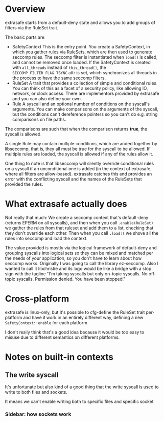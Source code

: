 # Overview

extrasafe starts from a default-deny state and allows you to add groups of filters via the RuleSet trait.

The basic parts are:


- SafetyContext
This is the entry point. You create a SafetyContext, in which you gather rules via RuleSets, which are then used to generate seccomp rules. The seccomp filter is instantiated when `load()` is called, and cannot be removed once loaded. If the SafetyContext is created with `all_threads` instead of `this_thread()`, the `SECCOMP_FILTER_FLAG_TSYNC` attr is set, which synchronizes all threads in the process to have the same seccomp filters.
- RuleSet
A trait that provides a collection of simple and conditional rules. You can think of this as a facet of a security policy, like allowing IO, network, or clock access. There are implementors provided by extrasafe and you can also define your own.
- Rule
A syscall and an optional number of conditions on the syscall's arguments. You can make comparisons on the arguments of the syscall, but the conditions can't dereference pointers so you can't do e.g. string comparisons on file paths.

The comparisons are such that when the comparison returns **true**, the syscall is allowed.

A single Rule may contain multiple conditions, which are anded together by libseccomp, that is, they all must be true for the syscall to be allowed. If multiple rules are loaded, the syscall is allowed if any of the rules allow it.


One thing to note is that libseccomp will silently override conditional rules on a syscall if an unconditional one is added (in the context of extrasafe, where all filters are allow-based). extrasafe catches this and provides an error with the conflicting syscall and the names of the RuleSets that provided the rules.

# What extrasafe actually does

Not really that much: We create a seccomp context that's default-deny (returns EPERM on all syscalls), and then when you call `.enable(RuleSet)` we gather the rules from that ruleset and add them to a list, checking that they don't override each other. Then when you call `.load()` we shove all the rules into seccomp and load the context.

The value provided is mostly via the logical framework of default-deny and grouping syscalls into logical sets so they can be mixed and matched per the needs of your application, so you don't have to learn about how seccomp works. Originally I was going to call the library ez-seccomp. Also I wanted to call it libchristie and its logo would be like a bridge with a stop sign with the tagline "I'm taking syscalls but only on-topic syscalls. No off-topic syscalls. Permission denied. You have been stopped."

# Cross-platform

extrasafe is linux-only, but it's possible to cfg-define the RuleSet trait per-platform and have it work in an entirely different way, defining a new `SafetyContext::enable` for each platform.

I don't really think that's a good idea because it would be too easy to misuse due to different semantics on different platforms.

# Notes on built-in contexts

## The write syscall

It's unfortunate but also kind of a good thing that the write syscall is used to write to both files and sockets.

It means we can't enable writing both to specific files and specific socket

### Sidebar: how sockets work


